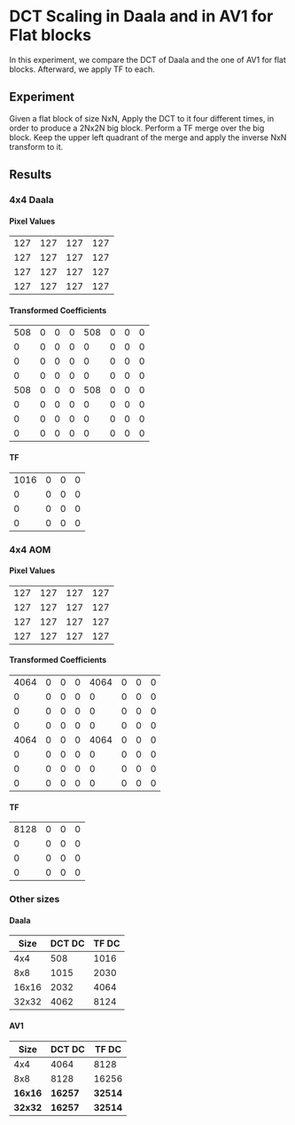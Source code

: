 # DCT Scaling in Daala and in AV1 for Flat blocks

In this experiment, we compare the DCT of Daala and the one of AV1 for flat blocks. Afterward, we apply TF to each.

## Experiment

Given a flat block of size NxN, Apply the DCT to it four different times, in order to produce a 2Nx2N big block. Perform a TF merge over the big block. Keep the upper left quadrant of the merge and apply the inverse NxN transform to it.

## Results

### 4x4 Daala

#### Pixel Values

|   |   |   |   |
| --- | --- | --- | --- |
| 127 | 127 | 127 | 127 |
| 127 | 127 | 127 | 127 |
| 127 | 127 | 127 | 127 |
| 127 | 127 | 127 | 127 |

#### Transformed Coefficients

|   |   |   |   |   |   |   |   |
| --- | --- | --- | --- | --- | --- | --- | --- |
| 508 | 0 | 0 | 0 | 508 | 0 | 0 | 0 |
| 0 | 0 | 0 | 0 | 0 | 0 | 0 | 0 |
| 0 | 0 | 0 | 0 | 0 | 0 | 0 | 0 |
| 0 | 0 | 0 | 0 | 0 | 0 | 0 | 0 |
| 508 | 0 | 0 | 0 | 508 | 0 | 0 | 0 |
| 0 | 0 | 0 | 0 | 0 | 0 | 0 | 0 |
| 0 | 0 | 0 | 0 | 0 | 0 | 0 | 0 |
| 0 | 0 | 0 | 0 | 0 | 0 | 0 | 0 |

#### TF

|   |   |   |   |
| --- | --- | --- | --- |
| 1016 | 0 | 0 | 0 |
| 0 | 0 | 0 | 0 |
| 0 | 0 | 0 | 0 |
| 0 | 0 | 0 | 0 |

### 4x4 AOM

#### Pixel Values

|   |   |   |   |
| --- | --- | --- | --- |
| 127 | 127 | 127 | 127 |
| 127 | 127 | 127 | 127 |
| 127 | 127 | 127 | 127 |
| 127 | 127 | 127 | 127 |

#### Transformed Coefficients

|   |   |   |   |   |   |   |   |
| --- | --- | --- | --- | --- | --- | --- | --- |
| 4064 | 0 | 0 | 0 | 4064 | 0 | 0 | 0 |
| 0 | 0 | 0 | 0 | 0 | 0 | 0 | 0 |
| 0 | 0 | 0 | 0 | 0 | 0 | 0 | 0 |
| 0 | 0 | 0 | 0 | 0 | 0 | 0 | 0 |
| 4064 | 0 | 0 | 0 | 4064 | 0 | 0 | 0 |
| 0 | 0 | 0 | 0 | 0 | 0 | 0 | 0 |
| 0 | 0 | 0 | 0 | 0 | 0 | 0 | 0 |
| 0 | 0 | 0 | 0 | 0 | 0 | 0 | 0 |

#### TF

|   |   |   |   |
| --- | --- | --- | --- |
| 8128 | 0 | 0 | 0 |
| 0 | 0 | 0 | 0 |
| 0 | 0 | 0 | 0 |
| 0 | 0 | 0 | 0 |

### Other sizes

#### Daala

| Size | DCT DC | TF DC |
|---|---|----|
| 4x4 | 508 | 1016 |
| 8x8 | 1015 | 2030 |
| 16x16 | 2032 | 4064 |
| 32x32 | 4062 | 8124 |

#### AV1
| Size | DCT DC | TF DC |
|---|---|----|
| 4x4 | 4064  | 8128 |
| 8x8 | 8128 | 16256  |
| **16x16** | **16257** | **32514** |
| **32x32** | **16257** | **32514** |
